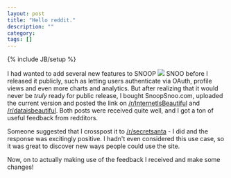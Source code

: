 ```yaml
---
layout: post
title: "Hello reddit."
description: ""
category: 
tags: []
---
```

{% include JB/setup %}

I had wanted to add several new features to <span class="logo logo-small">SNOOP <img src="/static/img/logo_md.png"> SNOO</span> before I released it publicly, such as letting users authenticate via OAuth, profile views and even more charts and analytics. But after realizing that it would never be _truly_ ready for public release, I bought SnoopSnoo.com, uploaded the current version and posted the link on [/r/InternetIsBeautiful](http://www.reddit.com/r/InternetIsBeautiful/comments/2qucap/a_website_that_shows_interesting_information/) and [/r/dataisbeautiful](http://www.reddit.com/r/dataisbeautiful/comments/2r3jnk/your_reddit_activity_analyzed_and_visualized_oc/). Both posts were received quite well, and I got a ton of useful feedback from redditors. 


Someone suggested that I crosspost it to [/r/secretsanta](http://www.reddit.com/r/secretsanta/comments/2r7xhr/website_that_shows_interesting_information_about/) - I did and the response was excitingly positive. I hadn't even considered this use case, so it was great to discover new ways people could use the site.

Now, on to actually making use of the feedback I received and make some changes!